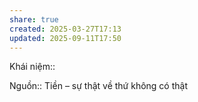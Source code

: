 ```yaml
---
share: true
created: 2025-03-27T17:13
updated: 2025-09-11T17:50
---
```

Khái niệm:: 

Nguồn:: Tiền – sự thật về thứ không có thật
